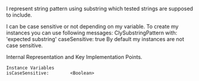 I represent string pattern using substring which tested strings are supposed to include.

I can be case sensitive or not depending on my variable.
To create my instances you can use following messages:
	ClySubstringPattern with: 'expected substring' caseSensitive: true
By default my instances are not case sensitive.	
	
Internal Representation and Key Implementation Points.

    Instance Variables
	isCaseSensitive:		<Boolean>